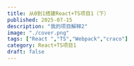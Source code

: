 ```yaml
---
title: 从0到1搭建React+TS项目1（下）
published: 2025-07-15
description: "我的项目解释2"
image: "./cover.png"
tags: ["React ","TS","Webpack","craco"]
category: React+TS项目1
draft: false
---
```



